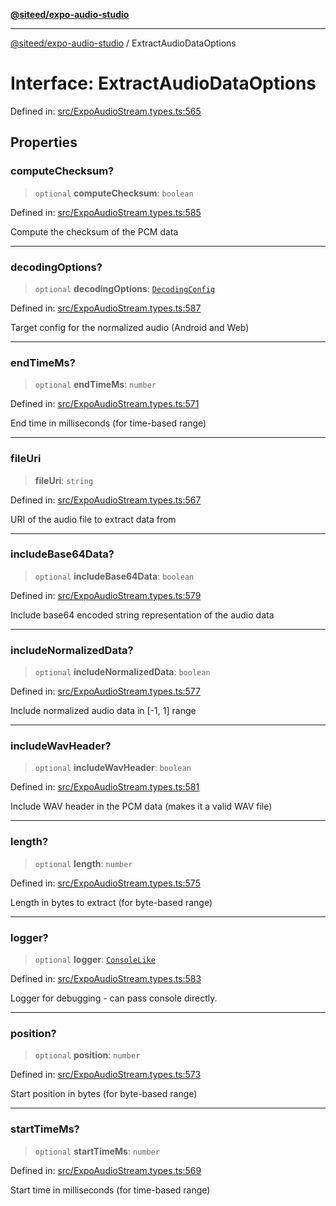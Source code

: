 [**@siteed/expo-audio-studio**](../README.md)

***

[@siteed/expo-audio-studio](../README.md) / ExtractAudioDataOptions

# Interface: ExtractAudioDataOptions

Defined in: [src/ExpoAudioStream.types.ts:565](https://github.com/deeeed/expo-audio-stream/blob/8a303b4d96988b97604123d74daaa406d9ec517c/packages/expo-audio-studio/src/ExpoAudioStream.types.ts#L565)

## Properties

### computeChecksum?

> `optional` **computeChecksum**: `boolean`

Defined in: [src/ExpoAudioStream.types.ts:585](https://github.com/deeeed/expo-audio-stream/blob/8a303b4d96988b97604123d74daaa406d9ec517c/packages/expo-audio-studio/src/ExpoAudioStream.types.ts#L585)

Compute the checksum of the PCM data

***

### decodingOptions?

> `optional` **decodingOptions**: [`DecodingConfig`](DecodingConfig.md)

Defined in: [src/ExpoAudioStream.types.ts:587](https://github.com/deeeed/expo-audio-stream/blob/8a303b4d96988b97604123d74daaa406d9ec517c/packages/expo-audio-studio/src/ExpoAudioStream.types.ts#L587)

Target config for the normalized audio (Android and Web)

***

### endTimeMs?

> `optional` **endTimeMs**: `number`

Defined in: [src/ExpoAudioStream.types.ts:571](https://github.com/deeeed/expo-audio-stream/blob/8a303b4d96988b97604123d74daaa406d9ec517c/packages/expo-audio-studio/src/ExpoAudioStream.types.ts#L571)

End time in milliseconds (for time-based range)

***

### fileUri

> **fileUri**: `string`

Defined in: [src/ExpoAudioStream.types.ts:567](https://github.com/deeeed/expo-audio-stream/blob/8a303b4d96988b97604123d74daaa406d9ec517c/packages/expo-audio-studio/src/ExpoAudioStream.types.ts#L567)

URI of the audio file to extract data from

***

### includeBase64Data?

> `optional` **includeBase64Data**: `boolean`

Defined in: [src/ExpoAudioStream.types.ts:579](https://github.com/deeeed/expo-audio-stream/blob/8a303b4d96988b97604123d74daaa406d9ec517c/packages/expo-audio-studio/src/ExpoAudioStream.types.ts#L579)

Include base64 encoded string representation of the audio data

***

### includeNormalizedData?

> `optional` **includeNormalizedData**: `boolean`

Defined in: [src/ExpoAudioStream.types.ts:577](https://github.com/deeeed/expo-audio-stream/blob/8a303b4d96988b97604123d74daaa406d9ec517c/packages/expo-audio-studio/src/ExpoAudioStream.types.ts#L577)

Include normalized audio data in [-1, 1] range

***

### includeWavHeader?

> `optional` **includeWavHeader**: `boolean`

Defined in: [src/ExpoAudioStream.types.ts:581](https://github.com/deeeed/expo-audio-stream/blob/8a303b4d96988b97604123d74daaa406d9ec517c/packages/expo-audio-studio/src/ExpoAudioStream.types.ts#L581)

Include WAV header in the PCM data (makes it a valid WAV file)

***

### length?

> `optional` **length**: `number`

Defined in: [src/ExpoAudioStream.types.ts:575](https://github.com/deeeed/expo-audio-stream/blob/8a303b4d96988b97604123d74daaa406d9ec517c/packages/expo-audio-studio/src/ExpoAudioStream.types.ts#L575)

Length in bytes to extract (for byte-based range)

***

### logger?

> `optional` **logger**: [`ConsoleLike`](../type-aliases/ConsoleLike.md)

Defined in: [src/ExpoAudioStream.types.ts:583](https://github.com/deeeed/expo-audio-stream/blob/8a303b4d96988b97604123d74daaa406d9ec517c/packages/expo-audio-studio/src/ExpoAudioStream.types.ts#L583)

Logger for debugging - can pass console directly.

***

### position?

> `optional` **position**: `number`

Defined in: [src/ExpoAudioStream.types.ts:573](https://github.com/deeeed/expo-audio-stream/blob/8a303b4d96988b97604123d74daaa406d9ec517c/packages/expo-audio-studio/src/ExpoAudioStream.types.ts#L573)

Start position in bytes (for byte-based range)

***

### startTimeMs?

> `optional` **startTimeMs**: `number`

Defined in: [src/ExpoAudioStream.types.ts:569](https://github.com/deeeed/expo-audio-stream/blob/8a303b4d96988b97604123d74daaa406d9ec517c/packages/expo-audio-studio/src/ExpoAudioStream.types.ts#L569)

Start time in milliseconds (for time-based range)

